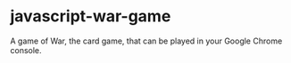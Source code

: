 # javascript-war-game
A game of War, the card game, that can be played in your Google Chrome console.
